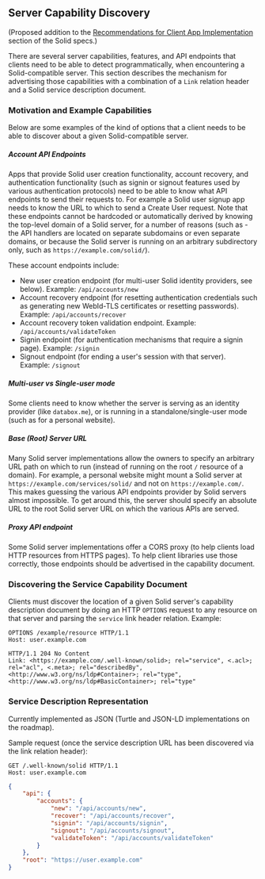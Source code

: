 ## Server Capability Discovery

(Proposed addition to the [Recommendations for Client App Implementation](https://github.com/solid/solid-spec#recommendations-for-server-implementations) section of the Solid specs.)

There are several server capabilities, features, and API endpoints that clients
need to be able to detect programmatically, when encountering a Solid-compatible
server. This section describes the mechanism for advertising those capabilities
with a combination of a `Link` relation header and a Solid service description
document.

### Motivation and Example Capabilities

Below are some examples of the kind of options that a client needs to be able
to discover about a given Solid-compatible server.

##### Account API Endpoints
Apps that provide Solid user creation functionality, account recovery, and
authentication functionality (such as signin or signout features used by
various authentication protocols) need to be able to know what API endpoints
to send their requests to. For example a Solid user signup app needs to know
the URL to which to send a Create User request. Note that these endpoints cannot
be hardcoded or automatically derived by knowing the top-level domain of a
Solid server, for a number of reasons (such as - the API handlers are located
on separate subdomains or even separate domains, or because the Solid server
is running on an arbitrary subdirectory only, such as
`https://example.com/solid/`).

These account endpoints include:

* New user creation endpoint (for multi-user Solid identity providers, see
  below). Example: `/api/accounts/new`
* Account recovery endpoint (for resetting authentication credentials such as
  generating new WebId-TLS certificates or resetting passwords).
  Example: `/api/accounts/recover`
* Account recovery token validation endpoint.
  Example: `/api/accounts/validateToken`
* Signin endpoint (for authentication mechanisms that require a signin page).
  Example: `/signin`
* Signout endpoint (for ending a user's session with that server).
  Example: `/signout`

##### Multi-user vs Single-user mode
Some clients need to know whether the server is serving as an identity provider
(like `databox.me`), or is running in a standalone/single-user mode (such as
for a personal website).

##### Base (Root) Server URL
Many Solid server implementations allow the owners to specify an arbitrary URL
path on which to run (instead of running on the root `/` resource of a domain).
For example, a personal website might mount a Solid server at
`https://example.com/services/solid/` and not on `https://example.com/`.
This makes guessing the various API endpoints provider by Solid servers almost
impossible. To get around this, the server should specify an absolute URL to
the root Solid server URL on which the various APIs are served.

##### Proxy API endpoint
Some Solid server implementations offer a CORS proxy (to help clients load HTTP
resources from HTTPS pages). To help client libraries use those correctly,
those endpoints should be advertised in the capability document.

### Discovering the Service Capability Document
Clients must discover the location of a given Solid server's capability
description document by doing an HTTP `OPTIONS` request to any resource on
that server and parsing the `service` link header relation. Example:

```http
OPTIONS /example/resource HTTP/1.1
Host: user.example.com

HTTP/1.1 204 No Content
Link: <https://example.com/.well-known/solid>; rel="service", <.acl>; rel="acl", <.meta>; rel="describedBy", <http://www.w3.org/ns/ldp#Container>; rel="type", <http://www.w3.org/ns/ldp#BasicContainer>; rel="type"
```

### Service Description Representation

Currently implemented as JSON (Turtle and JSON-LD implementations on the
roadmap).

Sample request (once the service description URL has been discovered via the
link relation header):

```http
GET /.well-known/solid HTTP/1.1
Host: user.example.com
```

```json
{
    "api": {
        "accounts": {
            "new": "/api/accounts/new",
            "recover": "/api/accounts/recover",
            "signin": "/api/accounts/signin",
            "signout": "/api/accounts/signout",
            "validateToken": "/api/accounts/validateToken"
        }
    },
    "root": "https://user.example.com"
}
```
